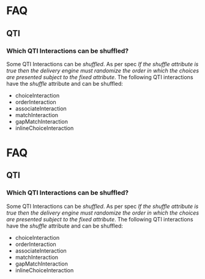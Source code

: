 <!--
author:
    - 'Jérôme Bogaerts'
created_at: '2011-03-18 09:47:57'
updated_at: '2013-03-13 12:51:23'
tags:
    - 'Developer Guide'
-->

FAQ
===

QTI
---

### Which QTI Interactions can be shuffled?

Some QTI Interactions can be *shuffled*. As per spec *If the shuffle attribute is true then the delivery engine must randomize the order in which the choices are presented subject to the fixed attribute*. The following QTI interactions have the *shuffle* attribute and can be shuffled:

-   choiceInteraction
-   orderInteraction
-   associateInteraction
-   matchInteraction
-   gapMatchInteraction
-   inlineChoiceInteraction

FAQ
===

QTI
---

### Which QTI Interactions can be shuffled?

Some QTI Interactions can be *shuffled*. As per spec *If the shuffle attribute is true then the delivery engine must randomize the order in which the choices are presented subject to the fixed attribute*. The following QTI interactions have the *shuffle* attribute and can be shuffled:

-   choiceInteraction
-   orderInteraction
-   associateInteraction
-   matchInteraction
-   gapMatchInteraction
-   inlineChoiceInteraction



